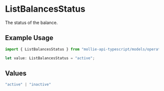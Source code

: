 # ListBalancesStatus

The status of the balance.

## Example Usage

```typescript
import { ListBalancesStatus } from "mollie-api-typescript/models/operations";

let value: ListBalancesStatus = "active";
```

## Values

```typescript
"active" | "inactive"
```